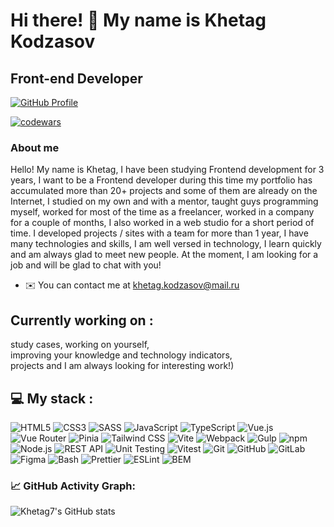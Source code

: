 Hi there! 👋 My name is Khetag Kodzasov
========================================================================================================================================

Front-end Developer
------------------
[![GitHub Profile](https://img.shields.io/badge/GitHub-@Khetag7-0d1117?style=for-the-badge&logo=github&logoColor=white&labelColor=161b22)](https://github.com/Khetag7)

[![codewars](https://www.codewars.com/users/KhetagK/badges/large)](https://www.codewars.com/users/KhetagK)   

### About me

Hello! My name is Khetag, I have been studying Frontend development for 3 years, I want to be a Frontend developer during this time my portfolio has accumulated more than 20+ projects and some of them are already on the Internet, I studied on my own and with a mentor, taught guys programming myself, worked for most of the time as a freelancer, worked in a company for a couple of months, I also worked in a web studio for a short period of time. I developed projects / sites with a team for more than 1 year, I have many technologies and skills, I am well versed in technology, I learn quickly and am always glad to meet new people. At the moment, I am looking for a job and will be glad to chat with you!

* ✉️ You can contact me at [khetag.kodzasov@mail.ru](mailto:khetag.kodzasov@mail.ru)

## Currently working on :
study cases, working on yourself,  
improving your knowledge and technology indicators,  
projects and I am always looking for interesting work!) 

## 💻 My stack :
![HTML5](https://img.shields.io/badge/HTML5-E34F26?style=for-the-badge&logo=html5&logoColor=white)
![CSS3](https://img.shields.io/badge/CSS3-1572B6?style=for-the-badge&logo=css3&logoColor=white)
![SASS](https://img.shields.io/badge/SASS-hotpink.svg?style=for-the-badge&logo=SASS&logoColor=white)
![JavaScript](https://img.shields.io/badge/JavaScript-F7DF1E?style=for-the-badge&logo=javascript&logoColor=black)
![TypeScript](https://img.shields.io/badge/TypeScript-007ACC?style=for-the-badge&logo=typescript&logoColor=white)
![Vue.js](https://img.shields.io/badge/Vue.js-35495E?style=for-the-badge&logo=vuedotjs&logoColor=4FC08D)
![Vue Router](https://img.shields.io/badge/Vue_Router-35495E?style=for-the-badge&logo=vue.js&logoColor=4FC08D)
![Pinia](https://img.shields.io/badge/Pinia-FFD859?style=for-the-badge&logo=pinia&logoColor=000000)
![Tailwind CSS](https://img.shields.io/badge/Tailwind_CSS-38B2AC?style=for-the-badge&logo=tailwind-css&logoColor=white)
![Vite](https://img.shields.io/badge/Vite-B73BFE?style=for-the-badge&logo=vite&logoColor=FFD62E)
![Webpack](https://img.shields.io/badge/Webpack-8DD6F9?style=for-the-badge&logo=webpack&logoColor=black)
![Gulp](https://img.shields.io/badge/Gulp-CF4647?style=for-the-badge&logo=gulp&logoColor=white)
![npm](https://img.shields.io/badge/npm-CB3837?style=for-the-badge&logo=npm&logoColor=white)
![Node.js](https://img.shields.io/badge/Node.js-339933?style=for-the-badge&logo=nodedotjs&logoColor=white)
![REST API](https://img.shields.io/badge/REST_API-FF6C37?style=for-the-badge&logo=rest&logoColor=white)
![Unit Testing](https://img.shields.io/badge/Unit_Testing-25A162?style=for-the-badge&logo=testcafe&logoColor=white)
![Vitest](https://img.shields.io/badge/Vitest-6E9F18?style=for-the-badge&logo=vitest&logoColor=white)
![Git](https://img.shields.io/badge/Git-F05032?style=for-the-badge&logo=git&logoColor=white)
![GitHub](https://img.shields.io/badge/GitHub-100000?style=for-the-badge&logo=github&logoColor=white)
![GitLab](https://img.shields.io/badge/GitLab-330F63?style=for-the-badge&logo=gitlab&logoColor=white)
![Figma](https://img.shields.io/badge/Figma-F24E1E?style=for-the-badge&logo=figma&logoColor=white)
![Bash](https://img.shields.io/badge/Bash-121011?style=for-the-badge&logo=gnu-bash&logoColor=white)
![Prettier](https://img.shields.io/badge/Prettier-F7B93E?style=for-the-badge&logo=prettier&logoColor=black)
![ESLint](https://img.shields.io/badge/ESLint-4B3263?style=for-the-badge&logo=eslint&logoColor=white)
![BEM](https://img.shields.io/badge/BEM-000000?style=for-the-badge&logo=bem&logoColor=white)

### 📈 GitHub Activity Graph:
![Khetag7's GitHub stats](https://github-readme-stats.vercel.app/api?username=Khetag7&show_icons=true&theme=radical)
